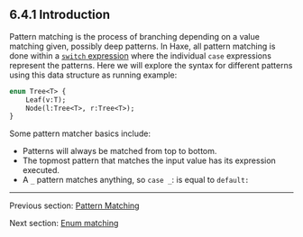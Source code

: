 ## 6.4.1 Introduction

Pattern matching is the process of branching depending on a value matching given, possibly deep patterns. In Haxe, all pattern matching is done within a [`switch` expression](expression-switch.md) where the individual `case` expressions represent the patterns. Here we will explore the syntax for different patterns using this data structure as running example:

```haxe
enum Tree<T> {
    Leaf(v:T);
    Node(l:Tree<T>, r:Tree<T>);
}
```

Some pattern matcher basics include:

* Patterns will always be matched from top to bottom.
* The topmost pattern that matches the input value has its expression executed.
* A `_` pattern matches anything, so `case _`: is equal to `default:`

---

Previous section: [Pattern Matching](lf-pattern-matching.md)

Next section: [Enum matching](lf-pattern-matching-enums.md)